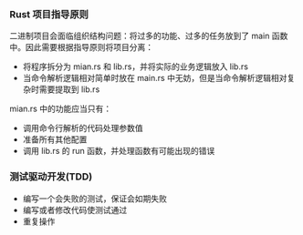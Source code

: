 ### Rust 项目指导原则
二进制项目会面临组织结构问题：将过多的功能、过多的任务放到了 main 函数中。因此需要根据指导原则将项目分离：
- 将程序拆分为 mian.rs 和 lib.rs，并将实际的业务逻辑放入 lib.rs
- 当命令解析逻辑相对简单时放在 main.rs 中无妨，但是当命令解析逻辑相对复杂时需要提取到 lib.rs

mian.rs 中的功能应当只有：
- 调用命令行解析的代码处理参数值
- 准备所有其他配置
- 调用 lib.rs 的 run 函数，并处理函数有可能出现的错误

### 测试驱动开发(TDD)
- 编写一个会失败的测试，保证会如期失败
- 编写或者修改代码使测试通过
- 重复操作